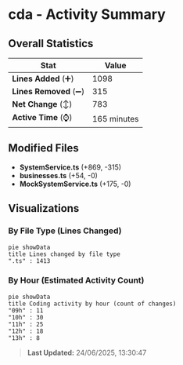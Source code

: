 # cda - Activity Summary 

## Overall Statistics

| Stat                   | Value                                                             |
| ---------------------- | ----------------------------------------------------------------- |
| **Lines Added** (➕)   | 1098                                          |
| **Lines Removed** (➖) | 315                                        |
| **Net Change** (↕)    | 783                |
| **Active Time** (⌚)   | 165 minutes |


## Modified Files
- **SystemService.ts** (+869, -315)
- **businesses.ts** (+54, -0)
- **MockSystemService.ts** (+175, -0)

## Visualizations

### By File Type (Lines Changed)

```mermaid
pie showData
title Lines changed by file type
".ts" : 1413
```

### By Hour (Estimated Activity Count)

```mermaid
pie showData
title Coding activity by hour (count of changes)
"09h" : 11
"10h" : 30
"11h" : 25
"12h" : 18
"13h" : 8
```


> **Last Updated:** 24/06/2025, 13:30:47